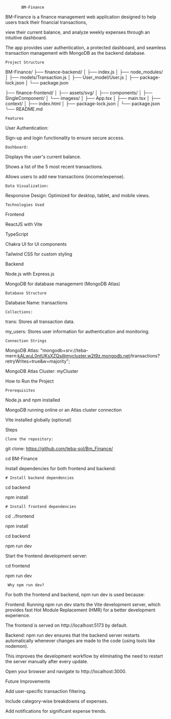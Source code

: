            BM-Finance
           
BM-Finance is a finance management web application designed to help users track their financial transactions,

view their current balance, and analyze weekly expenses through an intuitive dashboard. 

The app provides user authentication, a protected dashboard, and seamless transaction management with MongoDB as the backend database.


    Project Structure

BM-Finance/
├── finance-backend/ 
│   ├── index.js 
│   ├── node_modules/ 
│   ├── models/Transaction.js 
│   ├── User_model/User.js 
│   ├── package-lock.json 
│   └── package.json

├── finance-frontend/
│   ├── assets/svg/
│   ├── components/
│   ├── SingleComponent/
│   └── imagess/
│   ├── App.tsx
│   ├── main.tsx
│   ├── context/
│   ├── index.html
│   ├── package-lock.json
│   └── package.json
└── README.md



    Features
User Authentication:

Sign-up and login functionality to ensure secure access.

    Dashboard:

Displays the user's current balance.

Shows a list of the 5 most recent transactions.

Allows users to add new transactions (income/expense).

    Data Visualization:

Responsive Design: Optimized for desktop, tablet, and mobile views.

    Technologies Used

Frontend

ReactJS with Vite

TypeScript

Chakra UI for UI components

Tailwind CSS for custom styling

Backend

Node.js with Express.js

MongoDB for database management (MongoDB Atlas)

    Database Structure

Database Name: transactions

    Collections:

trans: Stores all transaction data.

my_users: Stores user information for authentication and monitoring.

    Connection Strings
MongoDB Atlas:  "mongodb+srv://teba-mern:kALwuL0ntUKsXZQs@mycluster.w2t9z.mongodb.net/transactions?retryWrites=true&w=majority";

MongoDB Atlas Cluster: myCluster

How to Run the Project

    Prerequisites

Node.js and npm installed

MongoDB running online or an Atlas cluster connection

Vite installed globally (optional)

Steps

    Clone the repository:

git clone:  https://github.com/teba-sol/Bm_Finance/

cd BM-Finance

Install dependencies for both frontend and backend:


    # Install backend dependencies
cd backend

npm install

    # Install frontend dependencies
    
cd ../frontend

npm install

cd backend

npm run dev

Start the frontend development server:

cd frontend

npm run dev


     Why npm run dev?

For both the frontend and backend, npm run dev is used because:

Frontend: Running npm run dev starts the Vite development server, which provides fast Hot Module Replacement (HMR) for a better development experience.

The frontend is served on http://localhost:5173 by default.

Backend: npm run dev ensures that the backend server restarts automatically whenever changes are made to the code (using tools like nodemon). 

This improves the development workflow by eliminating the need to restart the server manually after every update.


Open your browser and navigate to http://localhost:3000.

Future Improvements

Add user-specific transaction filtering.

Include category-wise breakdowns of expenses.

Add notifications for significant expense trends.



